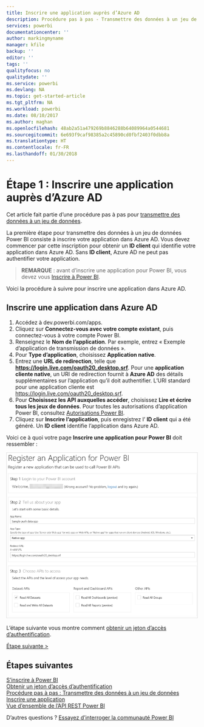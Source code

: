 ```yaml
---
title: Inscrire une application auprès d’Azure AD
description: Procédure pas à pas - Transmettre des données à un jeu de données - Inscrire une application auprès d’Azure AD
services: powerbi
documentationcenter: ''
author: markingmyname
manager: kfile
backup: ''
editor: ''
tags: ''
qualityfocus: no
qualitydate: ''
ms.service: powerbi
ms.devlang: NA
ms.topic: get-started-article
ms.tgt_pltfrm: NA
ms.workload: powerbi
ms.date: 08/10/2017
ms.author: maghan
ms.openlocfilehash: 48ab2a51a479269b8846288b64089964a0544681
ms.sourcegitcommit: 6e693f9caf98385a2c45890cd0fbf2403f0dbb8a
ms.translationtype: HT
ms.contentlocale: fr-FR
ms.lasthandoff: 01/30/2018
---
```

# <a name="step-1-register-an-app-with-azure-ad"></a>Étape 1 : Inscrire une application auprès d’Azure AD
Cet article fait partie d’une procédure pas à pas pour [transmettre des données à un jeu de données](walkthrough-push-data.md).

La première étape pour transmettre des données à un jeu de données Power BI consiste à inscrire votre application dans Azure AD. Vous devez commencer par cette inscription pour obtenir un **ID client** qui identifie votre application dans Azure AD. Sans **ID client**, Azure AD ne peut pas authentifier votre application.

> **REMARQUE** : avant d’inscrire une application pour Power BI, vous devez vous [Inscrire à Power BI](create-an-azure-active-directory-tenant.md).
> 
> 

Voici la procédure à suivre pour inscrire une application dans Azure AD.

## <a name="register-an-app-in-azure-ad"></a>Inscrire une application dans Azure AD
1. Accédez à dev.powerbi.com/apps.
2. Cliquez sur **Connectez-vous avec votre compte existant**, puis connectez-vous à votre compte Power BI.
3. Renseignez le **Nom de l’application**. Par exemple, entrez « Exemple d’application de transmission de données ».
4. Pour **Type d’application**, choisissez **Application native**.
5. Entrez une **URL de redirection**, telle que **https://login.live.com/oauth20_desktop.srf**. Pour une **application cliente native**, un URI de redirection fournit à **Azure AD** des détails supplémentaires sur l’application qu’il doit authentifier. L’URI standard pour une application cliente est https://login.live.com/oauth20_desktop.srf.
6. Pour **Choisissez les API auxquelles accéder**, choisissez **Lire et écrire tous les jeux de données**. Pour toutes les autorisations d’application Power BI, consultez [Autorisations Power BI](power-bi-permissions.md).
7. Cliquez sur **Inscrire l’application**, puis enregistrez l’ **ID client** qui a été généré. Un **ID client** identifie l’application dans Azure AD.

Voici ce à quoi votre page **Inscrire une application pour Power BI** doit ressembler :

![](media/walkthrough-push-data-register-app-with-azure-ad/powerbi-developer-sample-register-app.png)

L’étape suivante vous montre comment [obtenir un jeton d’accès d’authentification](walkthrough-push-data-get-token.md).

[Étape suivante >](walkthrough-push-data-get-token.md)

## <a name="next-steps"></a>Étapes suivantes
[S’inscrire à Power BI](create-an-azure-active-directory-tenant.md)  
[Obtenir un jeton d’accès d’authentification](walkthrough-push-data-get-token.md)  
[Procédure pas à pas : Transmettre des données à un jeu de données](walkthrough-push-data.md)  
[Inscrire une application](register-app.md)  
[Vue d’ensemble de l’API REST Power BI](overview-of-power-bi-rest-api.md)  

D’autres questions ? [Essayez d’interroger la communauté Power BI](http://community.powerbi.com/)

